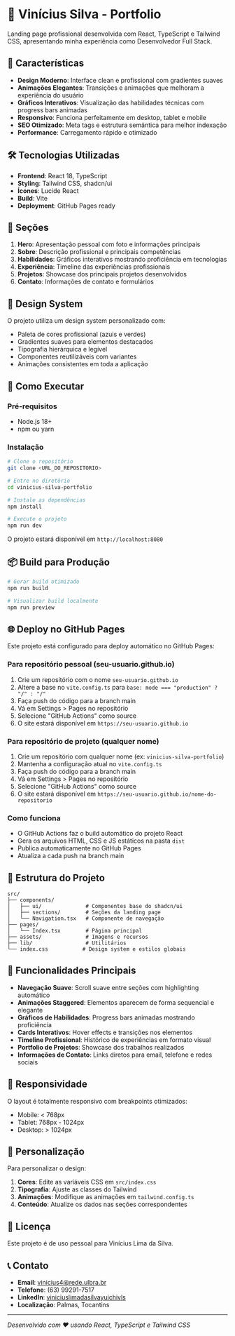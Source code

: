 # 🚀 Vinícius Silva - Portfolio

Landing page profissional desenvolvida com React, TypeScript e Tailwind CSS, apresentando minha experiência como Desenvolvedor Full Stack.

## 🌟 Características

- **Design Moderno**: Interface clean e profissional com gradientes suaves
- **Animações Elegantes**: Transições e animações que melhoram a experiência do usuário  
- **Gráficos Interativos**: Visualização das habilidades técnicas com progress bars animadas
- **Responsivo**: Funciona perfeitamente em desktop, tablet e mobile
- **SEO Otimizado**: Meta tags e estrutura semântica para melhor indexação
- **Performance**: Carregamento rápido e otimizado

## 🛠️ Tecnologias Utilizadas

- **Frontend**: React 18, TypeScript
- **Styling**: Tailwind CSS, shadcn/ui
- **Ícones**: Lucide React
- **Build**: Vite
- **Deployment**: GitHub Pages ready

## 📱 Seções

1. **Hero**: Apresentação pessoal com foto e informações principais
2. **Sobre**: Descrição profissional e principais competências  
3. **Habilidades**: Gráficos interativos mostrando proficiência em tecnologias
4. **Experiência**: Timeline das experiências profissionais
5. **Projetos**: Showcase dos principais projetos desenvolvidos
6. **Contato**: Informações de contato e formulários

## 🎨 Design System

O projeto utiliza um design system personalizado com:
- Paleta de cores profissional (azuis e verdes)
- Gradientes suaves para elementos destacados
- Tipografia hierárquica e legível
- Componentes reutilizáveis com variantes
- Animações consistentes em toda a aplicação

## 🚀 Como Executar

### Pré-requisitos
- Node.js 18+ 
- npm ou yarn

### Instalação

```bash
# Clone o repositório
git clone <URL_DO_REPOSITORIO>

# Entre no diretório
cd vinicius-silva-portfolio

# Instale as dependências
npm install

# Execute o projeto
npm run dev
```

O projeto estará disponível em `http://localhost:8080`

## 📦 Build para Produção

```bash
# Gerar build otimizado
npm run build

# Visualizar build localmente
npm run preview
```

## 🌐 Deploy no GitHub Pages

Este projeto está configurado para deploy automático no GitHub Pages:

### Para repositório pessoal (seu-usuario.github.io)
1. Crie um repositório com o nome `seu-usuario.github.io`
2. Altere a base no `vite.config.ts` para `base: mode === "production" ? "/" : "/"`
3. Faça push do código para a branch main
4. Vá em Settings > Pages no repositório
5. Selecione "GitHub Actions" como source
6. O site estará disponível em `https://seu-usuario.github.io`

### Para repositório de projeto (qualquer nome)
1. Crie um repositório com qualquer nome (ex: `vinicius-silva-portfolio`)
2. Mantenha a configuração atual no `vite.config.ts`
3. Faça push do código para a branch main
4. Vá em Settings > Pages no repositório
5. Selecione "GitHub Actions" como source
6. O site estará disponível em `https://seu-usuario.github.io/nome-do-repositorio`

### Como funciona
- O GitHub Actions faz o build automático do projeto React
- Gera os arquivos HTML, CSS e JS estáticos na pasta `dist`
- Publica automaticamente no GitHub Pages
- Atualiza a cada push na branch main

## 📂 Estrutura do Projeto

```
src/
├── components/
│   ├── ui/              # Componentes base do shadcn/ui
│   ├── sections/        # Seções da landing page
│   └── Navigation.tsx   # Componente de navegação
├── pages/
│   └── Index.tsx        # Página principal
├── assets/              # Imagens e recursos
├── lib/                 # Utilitários
└── index.css           # Design system e estilos globais
```

## 🎯 Funcionalidades Principais

- **Navegação Suave**: Scroll suave entre seções com highlighting automático
- **Animações Staggered**: Elementos aparecem de forma sequencial e elegante
- **Gráficos de Habilidades**: Progress bars animadas mostrando proficiência
- **Cards Interativos**: Hover effects e transições nos elementos
- **Timeline Profissional**: Histórico de experiências em formato visual
- **Portfolio de Projetos**: Showcase dos trabalhos realizados
- **Informações de Contato**: Links diretos para email, telefone e redes sociais

## 📱 Responsividade

O layout é totalmente responsivo com breakpoints otimizados:
- Mobile: < 768px
- Tablet: 768px - 1024px  
- Desktop: > 1024px

## 🎨 Personalização

Para personalizar o design:

1. **Cores**: Edite as variáveis CSS em `src/index.css`
2. **Tipografia**: Ajuste as classes do Tailwind
3. **Animações**: Modifique as animações em `tailwind.config.ts`
4. **Conteúdo**: Atualize os dados nas seções correspondentes

## 📄 Licença

Este projeto é de uso pessoal para Vinícius Lima da Silva.

## 📞 Contato

- **Email**: vinicius4@rede.ulbra.br
- **Telefone**: (63) 99291-7517
- **LinkedIn**: [viniciuslimadasilvayuichivls](https://linkedin.com/in/viniciuslimadasilvayuichivls)
- **Localização**: Palmas, Tocantins

---

*Desenvolvido com ❤️ usando React, TypeScript e Tailwind CSS*